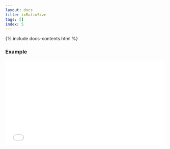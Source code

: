 ```yaml
---
layout: docs
title: ixRatioSize
tags: []
index: 5
---
```


{% include docs-contents.html %}

### Example
<iframe allowfullscreen="true" allowtransparency="true" frameborder="no" height="266" scrolling="no" src="//codepen.io/blaxk/embed/jqqywJ/?height=266&amp;theme-id=0&amp;default-tab=result" style="width: 100%;"></iframe>